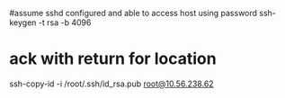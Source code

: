 #assume sshd configured and able to access host using password
ssh-keygen -t rsa -b 4096
# ack with return for location
ssh-copy-id -i /root/.ssh/id_rsa.pub root@10.56.238.62
